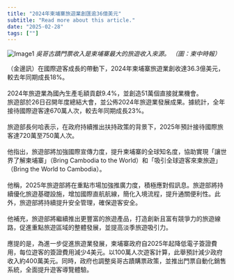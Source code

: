 ```yaml
---
title: "2024年柬埔寨旅遊業創匯逾36億美元"
subtitle: "Read more about this article."
date: "2025-02-28"
tags: [""]
---
```


![Image1](/thumbnails/tourism-revenue-2024.jpg "Meeting")
*吳哥古蹟門票收入是柬埔寨最大的旅遊收入來源。 （圖：柬中時報）*

（金邊訊）在國際遊客成長的帶動下，2024年柬埔寨旅遊業創收達36.3億美元，較去年同期成長18%。<br/><br/>
2024年旅遊業為國內生產毛額貢獻9.4%，並創造51萬個直接就業機會。<br/>
旅遊部於26日召開年度總結大會，並公佈2024年旅遊業發展成果。據統計，全年接待國際遊客達670萬人次，較去年同期成長23%。<br/><br/>
旅遊部長何哈表示，在政府持續推出扶持政策的背景下，2025年預計接待國際旅客達720萬至750萬人次。<br/><br/>
他指出，旅遊部將加強國際宣傳力度，提升柬埔寨的全球知名度，協助實現「讓世界了解柬埔寨」（Bring Cambodia to the World）和「吸引全球遊客來柬旅遊」（Bring the World to Cambodia）。<br/><br/>
他稱，2025年旅遊部將在重點市場加強推廣力度，積極應對假訊息。旅遊部將持續優化旅遊基礎設施，增加國際直航航線，簡化入境流程，提升通關便利性。此外，旅遊部將持續提升安全管理，確保遊客安全。<br/><br/>
他補充，旅遊部將繼續推出更豐富的旅遊產品，打造創新且富有競爭力的旅遊線路，促進重點旅遊區域的整體發展，並提高淡季旅遊吸引力。<br/><br/>
應提的是，為進一步促進旅遊業發展，柬埔寨政府自2025年起降低電子簽證費用，每位遊客的簽證費用減少4美元。以100萬人次遊客計算，此舉預計減少政府收入約400萬美元。同時，政府也調整吳哥古蹟購票政策，並推出門票自動化銷售系統，全面提升遊客導覽體驗。
